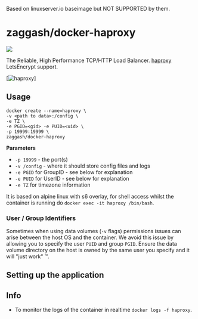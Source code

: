 Based on linuxserver.io baseimage but NOT SUPPORTED by them.

# zaggash/docker-haproxy
[![](https://images.microbadger.com/badges/image/zaggash/docker-haproxy.svg)](https://microbadger.com/images/zaggash/docker-haproxy "Get your own image badge on microbadger.com")

[hub]: https://hub.docker.com/r/zaggash/docker-haproxy/

The Reliable, High Performance TCP/HTTP Load Balancer. [haproxy](http://www.haproxy.org/)
LetsEncrypt support.

[![haproxy](https://cdn.haproxy.com/static/img/slider1small.png)]

## Usage

```
docker create --name=haproxy \
-v <path to data>:/config \
-e TZ \
-e PGID=<gid> -e PUID=<uid> \
-p 19999:19999 \
zaggash/docker-haproxy
```

**Parameters**

* `-p 19999` - the port(s)
* `-v /config` - where it should store config files and logs
* `-e PGID` for GroupID - see below for explanation
* `-e PUID` for UserID - see below for explanation
* `-e TZ` for timezone information

It is based on alpine linux with s6 overlay, for shell access whilst the container is running do `docker exec -it haproxy /bin/bash`.

### User / Group Identifiers

Sometimes when using data volumes (`-v` flags) permissions issues can arise between the host OS and the container. We avoid this issue by allowing you to specify the user `PUID` and group `PGID`. Ensure the data volume directory on the host is owned by the same user you specify and it will "just work" ™.

## Setting up the application 




## Info

* To monitor the logs of the container in realtime `docker logs -f haproxy`.
